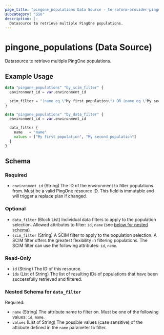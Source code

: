 ```yaml
---
page_title: "pingone_populations Data Source - terraform-provider-pingone"
subcategory: "SSO"
description: |-
  Datasource to retrieve multiple PingOne populations.
---
```


# pingone_populations (Data Source)

Datasource to retrieve multiple PingOne populations.

## Example Usage

```terraform
data "pingone_populations" "by_scim_filter" {
  environment_id = var.environment_id

  scim_filter = "(name eq \"My first population\") OR (name eq \"My second population\")"
}

data "pingone_populations" "by_data_filter" {
  environment_id = var.environment_id

  data_filter {
    name   = "name"
    values = ["My first population", "My second population"]
  }
}
```

<!-- schema generated by tfplugindocs -->
## Schema

### Required

- `environment_id` (String) The ID of the environment to filter populations from.  Must be a valid PingOne resource ID.  This field is immutable and will trigger a replace plan if changed.

### Optional

- `data_filter` (Block List) Individual data filters to apply to the population selection.  Allowed attributes to filter: `id`, `name` (see [below for nested schema](#nestedblock--data_filter))
- `scim_filter` (String) A SCIM filter to apply to the population selection.  A SCIM filter offers the greatest flexibility in filtering populations.  The SCIM filter can use the following attributes: `id`, `name`.

### Read-Only

- `id` (String) The ID of this resource.
- `ids` (List of String) The list of resulting IDs of populations that have been successfully retrieved and filtered.

<a id="nestedblock--data_filter"></a>
### Nested Schema for `data_filter`

Required:

- `name` (String) The attribute name to filter on.  Must be one of the following values: `id`, `name`.
- `values` (List of String) The possible values (case sensitive) of the attribute defined in the `name` parameter to filter.
